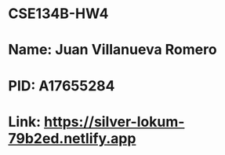 # CSE134B-HW4
# Name: Juan Villanueva Romero
# PID: A17655284
# Link: https://silver-lokum-79b2ed.netlify.app